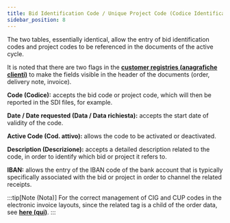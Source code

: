 ```yaml
---
title: Bid Identification Code / Unique Project Code (Codice Identificativo di Gara / Codice Unico Progetto)
sidebar_position: 8
---
```


The two tables, essentially identical, allow the entry of bid identification codes and project codes to be referenced in the documents of the active cycle.

It is noted that there are two flags in the [**customer registries (anagrafiche clienti)**](/docs/erp-home/registers/contacts/create-new-contact/accounting-data/customer-vendors-data/fiscal-information) to make the fields visible in the header of the documents (order, delivery note, invoice).

**Code (Codice):** accepts the bid code or project code, which will then be reported in the SDI files, for example.

**Date / Date requested (Data / Data richiesta):** accepts the start date of validity of the code.

**Active Code (Cod. attivo):** allows the code to be activated or deactivated.

**Description (Descrizione):** accepts a detailed description related to the code, in order to identify which bid or project it refers to.

**IBAN:** allows the entry of the IBAN code of the bank account that is typically specifically associated with the bid or project in order to channel the related receipts.

:::tip[Note (Nota)]
For the correct management of CIG and CUP codes in the electronic invoice layouts, since the related tag is a child of the order data, see [**here (qui)**](/docs/finance-area/e-invoice/configuration_einvoice#codici-cig-e-cup-tag-2126-codicecup-e-2127-codicecig).
:::